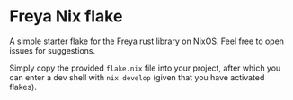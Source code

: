 # Freya Nix flake
A simple starter flake for the Freya rust library on NixOS. Feel free to open issues for suggestions.

Simply copy the provided `flake.nix` file into your project, after which you can enter a dev shell with `nix develop` (given that you have activated flakes). 
